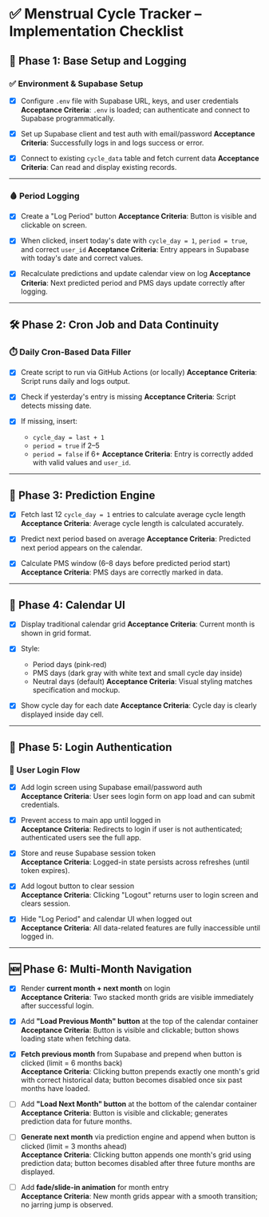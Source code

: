 # ✅ Menstrual Cycle Tracker – Implementation Checklist

## 📍 Phase 1: Base Setup and Logging

### ✅ Environment & Supabase Setup

- [x] Configure `.env` file with Supabase URL, keys, and user credentials
      **Acceptance Criteria**: `.env` is loaded; can authenticate and connect to Supabase programmatically.

- [x] Set up Supabase client and test auth with email/password
      **Acceptance Criteria**: Successfully logs in and logs success or error.

- [x] Connect to existing `cycle_data` table and fetch current data
      **Acceptance Criteria**: Can read and display existing records.

---

### 🩸 Period Logging

- [x] Create a "Log Period" button
      **Acceptance Criteria**: Button is visible and clickable on screen.

- [x] When clicked, insert today's date with `cycle_day = 1`, `period = true`, and correct `user_id`
      **Acceptance Criteria**: Entry appears in Supabase with today's date and correct values.

- [x] Recalculate predictions and update calendar view on log
      **Acceptance Criteria**: Next predicted period and PMS days update correctly after logging.

---

## 🛠 Phase 2: Cron Job and Data Continuity

### ⏱️ Daily Cron-Based Data Filler

- [x] Create script to run via GitHub Actions (or locally)
      **Acceptance Criteria**: Script runs daily and logs output.

- [x] Check if yesterday's entry is missing
      **Acceptance Criteria**: Script detects missing date.

- [x] If missing, insert:

  - `cycle_day = last + 1`
  - `period = true` if 2–5
  - `period = false` if 6+
    **Acceptance Criteria**: Entry is correctly added with valid values and `user_id`.

---

## 🔮 Phase 3: Prediction Engine

- [x] Fetch last 12 `cycle_day = 1` entries to calculate average cycle length
      **Acceptance Criteria**: Average cycle length is calculated accurately.

- [x] Predict next period based on average
      **Acceptance Criteria**: Predicted next period appears on the calendar.

- [x] Calculate PMS window (6–8 days before predicted period start)
      **Acceptance Criteria**: PMS days are correctly marked in data.

---

## 📅 Phase 4: Calendar UI

- [x] Display traditional calendar grid
      **Acceptance Criteria**: Current month is shown in grid format.

- [x] Style:

  - Period days (pink-red)
  - PMS days (dark gray with white text and small cycle day inside)
  - Neutral days (default)
    **Acceptance Criteria**: Visual styling matches specification and mockup.

- [x] Show cycle day for each date
      **Acceptance Criteria**: Cycle day is clearly displayed inside day cell.

---

## 🔐 Phase 5: Login Authentication

### 🔑 User Login Flow

- [x] Add login screen using Supabase email/password auth  
       **Acceptance Criteria**: User sees login form on app load and can submit credentials.

- [x] Prevent access to main app until logged in  
       **Acceptance Criteria**: Redirects to login if user is not authenticated; authenticated users see the full app.

- [x] Store and reuse Supabase session token  
       **Acceptance Criteria**: Logged-in state persists across refreshes (until token expires).

- [x] Add logout button to clear session  
       **Acceptance Criteria**: Clicking "Logout" returns user to login screen and clears session.

- [x] Hide "Log Period" and calendar UI when logged out  
       **Acceptance Criteria**: All data-related features are fully inaccessible until logged in.

---

## 🆕 Phase 6: Multi-Month Navigation

- [x] Render **current month + next month** on login  
       **Acceptance Criteria**: Two stacked month grids are visible immediately after successful login.

- [x] Add **"Load Previous Month" button** at the top of the calendar container  
       **Acceptance Criteria**: Button is visible and clickable; button shows loading state when fetching data.

- [x] **Fetch previous month** from Supabase and prepend when button is clicked (limit = 6 months back)  
       **Acceptance Criteria**: Clicking button prepends exactly one month's grid with correct historical data; button becomes disabled once six past months have loaded.

- [ ] Add **"Load Next Month" button** at the bottom of the calendar container  
       **Acceptance Criteria**: Button is visible and clickable; generates prediction data for future months.

- [ ] **Generate next month** via prediction engine and append when button is clicked (limit = 3 months ahead)  
       **Acceptance Criteria**: Clicking button appends one month's grid using prediction data; button becomes disabled after three future months are displayed.

- [ ] Add **fade/slide-in animation** for month entry  
       **Acceptance Criteria**: New month grids appear with a smooth transition; no jarring jump is observed.
